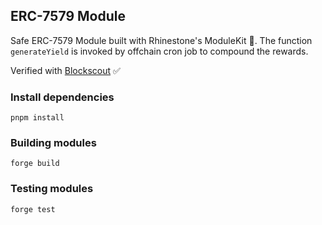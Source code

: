 ## ERC-7579 Module

Safe ERC-7579 Module built with Rhinestone's ModuleKit 🧰. The function `generateYield` is invoked by offchain cron job to compound the rewards.

Verified with [Blockscout](https://eth-sepolia.blockscout.com/address/0x95067d0d5ffcED37759a4E5C84863CC19FD70F14?tab=contract) ✅

### Install dependencies

```shell
pnpm install
```

### Building modules

```shell
forge build
```

### Testing modules

```shell
forge test
```
